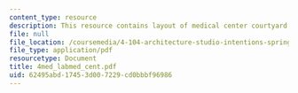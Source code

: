 ```yaml
---
content_type: resource
description: This resource contains layout of medical center courtyard.
file: null
file_location: /coursemedia/4-104-architecture-studio-intentions-spring-2005/62495abd17453d007229cd0bbbf96986_4med_labmed_cent.pdf
file_type: application/pdf
resourcetype: Document
title: 4med_labmed_cent.pdf
uid: 62495abd-1745-3d00-7229-cd0bbbf96986
---
```

